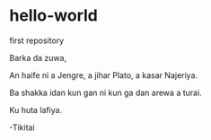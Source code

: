 # hello-world
first repository

Barka da zuwa,

An haife ni a Jengre, a jihar Plato, a kasar Najeriya.

Ba shakka idan kun gan ni kun ga dan arewa a turai.

Ku huta lafiya.

-Tikitai
